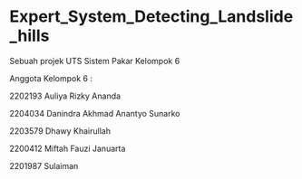 # Expert_System_Detecting_Landslide_hills
Sebuah projek UTS Sistem Pakar Kelompok 6

Anggota Kelompok 6 :

2202193  Auliya Rizky Ananda

2204034  Danindra Akhmad Anantyo Sunarko

2203579  Dhawy Khairullah 

2200412  Miftah Fauzi Januarta

2201987  Sulaiman
